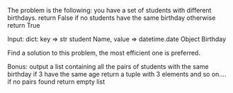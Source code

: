 The problem is the following:
you have a set of students with different birthdays.
return False if no students have the same birthday
otherwise return True

Input: dict: key => str student Name, value => datetime.date Object Birthday

Find a solution to this problem, the most efficient one is preferred.


Bonus: output a list containing all the pairs of students with the same birthday
if 3 have the same age return a tuple with 3 elements and so on....
if no pairs found return empty list
